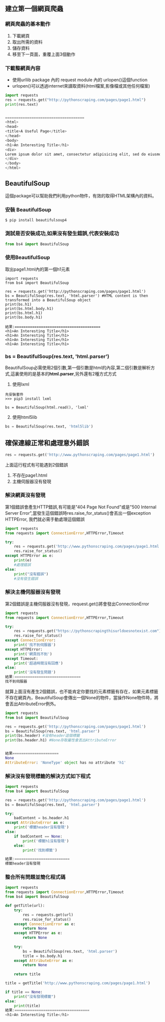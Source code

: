 ## 建立第一個網頁爬蟲
### 網頁爬蟲的基本動作
1. 下載網頁
2. 取出所需的資料
3. 儲存資料
4. 移至下一頁面，重覆上面3個動作

### 下載整網頁內容
- 使用urllib package 內的 request module 內的 urlopen()這個function
- urlopen()可以透過internet來讀取資料(html檔案,影像檔或其他任何檔案)

```python
import requests
res = requests.get("http://pythonscraping.com/pages/page1.html")
print(res.text)


====================================
<html>
<head>
<title>A Useful Page</title>
</head>
<body>
<h1>An Interesting Title</h1>
<div>
Lorem ipsum dolor sit amet, consectetur adipisicing elit, sed do eiusmod tempor incididunt ut labore et dolore magna aliqua. Ut enim ad minim veniam, quis nostrud exercitation ullamco laboris nisi ut aliquip ex ea commodo consequat. Duis aute irure dolor in reprehenderit in voluptate velit esse cillum dolore eu fugiat nulla pariatur. Excepteur sint occaecat cupidatat non proident, sunt in culpa qui officia deserunt mollit anim id est laborum.
</div>
</body>
</html>
```

## BeautifulSoup

這個package可以幫助我們利用python物件，有效的取得HTML架構內的資料。

### 安裝 BeautifulSoup

```
$ pip install beautifulsoup4
```

### 測試是否安裝成功,如果沒有發生錯誤,代表安裝成功

```python
from bs4 import BeautifulSoup
```

### 使用BeautifulSoup

取出page1.html內的第一個h1元素

```
import requests
from bs4 import BeautifulSoup

res = requests.get('http://pythonscraping.com/pages/page1.html')
bs = BeautifulSoup(res.text, 'html.parser') #HTML content is then transformed into a BeautifulSoup object
print(bs.h1)
print(bs.html.body.h1)
print(bs.html.h1)
print(bs.body.h1)

結果:=======================================
<h1>An Interesting Title</h1>
<h1>An Interesting Title</h1>
<h1>An Interesting Title</h1>
<h1>An Interesting Title</h1>
```

### bs = BeautifulSoup(res.text, 'html.parser')
BeautifulSoup必需使用2個引數,第一個引數是html的內容,第二個引數是解析方式,這裏使用的是基本的**html.parser**,另外還有2種方式方式

1. 使用lxml

```
先安裝套件
>>> pip3 install lxml

bs = BeautifulSoup(html.read(), 'lxml'
```

2. 使用html5lib

```python
bs = BeautifulSoup(res.text, 'html5lib')
```

## 確保連線正常和處理意外錯誤

```python
res = requests.get('http://www.pythonscraping.com/pages/page1.html')
```

上面這行程式有可能遇到2個錯誤

1. 不存在page1.html
2. 主機伺服器沒有發現

### 解決網頁沒有發現
第1個錯誤會產生HTTP錯誤,有可能是"404 Page Not Found"或是"500 Internal Server Error",當發生這個錯誤時res.raise_for_status()會丟出一個exception HTTPError, 我們就必需手動處理這個錯誤

```python
import requests
from requests import ConnectionError,HTTPError,Timeout

try:
    res = requests.get('http://www.pythonscraping.com/pages/page1.html')
    res.raise_for_status()
except HTTPError as e:
    print(e)    
    #處理錯誤
else:
    print("沒有錯誤")
    #沒有發生錯誤
```

### 解決主機伺服器沒有發現

第2個錯誤是主機伺服器沒有發現，request.get()將會發出ConnectionError

```python
import requests
from requests import ConnectionError,HTTPError,Timeout

try:
    res = requests.get("https://pythonscrapingthisurldoesnotexist.com")    
    res.raise_for_status()    
except ConnectionError:
    print('找不到伺服器')
except HTTPError:
    print('網頁找不到')
except Timeout:
    print('超過時間沒有回應')
else:
    print('沒有發生問題')    
結果:==============================
找不到伺服器
```

就算上面沒有產生2個錯誤，也不能肯定你要找的元素標籤有存在，如果元素標籤不存在網頁內，BeautifulSoup會傳出一個None的物件，當操作None物件時，將會丟出AttributeError例外。

```python
import requests
from bs4 import BeautifulSoup

res = requests.get('http://pythonscraping.com/pages/page1.html')
bs = BeautifulSoup(res.text, 'html.parser')
print(bs.header) #沒有header這個標籤
print(bs.header.h1) #None存取屬性會丟出AttributeError


結果=====================
None
AttributeError: 'NoneType' object has no attribute 'h1'
```

### 解決沒有發現標籤的解決方式如下程式

```python
import requests
from bs4 import BeautifulSoup

res = requests.get('http://pythonscraping.com/pages/page1.html')
bs = BeautifulSoup(res.text, 'html.parser')

try:
    badContent = bs.header.h1
except AttributeError as e:
    print('標籤header沒有發現')
else:
    if badContent == None:
        print('標籤h1沒有發現')
    else:
        print('找到標籤')

結果:=========================
標籤header沒有發現
```

### 整合所有問題並簡化程式碼

```python
import requests
from requests import ConnectionError,HTTPError,Timeout
from bs4 import BeautifulSoup

def getTitle(url):
    try:
        res = requests.get(url)
        res.raise_for_status()
    except ConnectionError as e:
        return None
    except HTTPError as e:
        return None
    
    try:
        bs = BeautifulSoup(res.text, 'html.parser')
        title = bs.body.h1        
    except AttributeError as e:
        return None
    
    return title

title = getTitle('http://www.pythonscraping.com/pages/page1.html')

if title == None:
    print("沒有發現標籤")
else:
    print(title)    
結果:==================================
<h1>An Interesting Title</h1>
```

